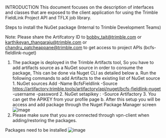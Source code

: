 INTRODUCTION
	This document focuses on the description of interfaces and classes that are exposed to the client application for using the Trimble FieldLink Project API and TFLX job library.

Steps to install the NuGet package (Internal to Trimble Development Teams)

Note:  Please share the Artifcatory ID to bobby_tait@trimble.com or karthikeyan_thangaraju@trimble.com or  chandru_patcheappane@trimble.com to get access to project APIs (bcfs-fieldlink-nuget)

1. The package is deployed in the Trimble Artifacts tool, So you have to add artifacts source as a NuGet source in order to consume the package, This can be done via Nuget CLI as detailed below
	a. Run the following commands to add Artifacts to the existing list of NuGet source
	   1. NuGet sources Add -Name BcfsFieldlink -Source https://artifactory.trimble.tools/artifactory/api/nuget/bcfs-fieldlink-nuget -username <USERNAME> -password <APIKEY>
	   2. NuGet setapikey <USERNAME>:<APIKEY> -Source Artifactory
	   3. You can get the APIKEY from your profile page
	b. After this setup you will be access and add package through the Nuget Package Manager screen
	![image](https://github.com/karthikeyanthangaraju/FieldLinkProjectSDKSample/assets/126872854/bd014021-5c16-4d25-b462-ebf82ae8e127)
2. Please make sure that you are connected through vpn-client when adding/restoring the packages.

Packages need to be installed 
![image](https://github.com/karthikeyanthangaraju/FieldLinkProjectSDKSample/assets/126872854/23b4b8ff-0577-4f33-b937-5aa57543d277)


